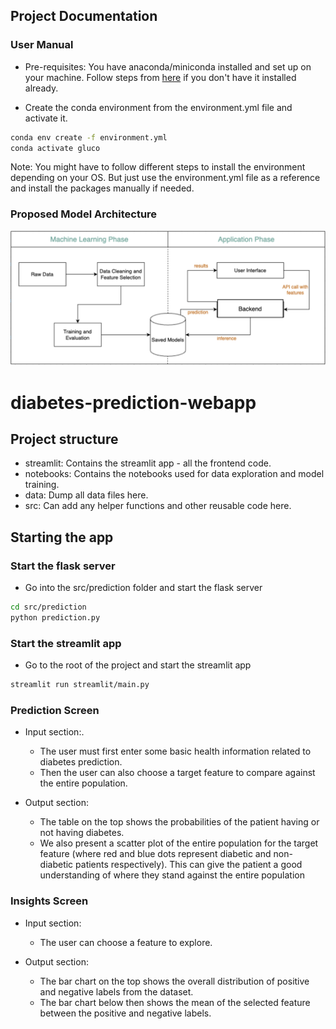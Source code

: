 ## Project Documentation

### User Manual

- Pre-requisites: You have anaconda/miniconda installed and set up on your machine. Follow steps from [here](https://docs.conda.io/projects/conda/en/latest/user-guide/install/) if you don't have it installed already.

- Create the conda environment from the environment.yml file and activate it. 

```bash
conda env create -f environment.yml
conda activate gluco
```

Note: You might have to follow different steps to install the environment depending on your OS. But just use the environment.yml file as a reference and install the packages manually if needed.

### Proposed Model Architecture


![Architecture](./Architecture_Diagram.png)

# diabetes-prediction-webapp

## Project structure

- streamlit: Contains the streamlit app - all the frontend code.
- notebooks: Contains the notebooks used for data exploration and model training.
- data: Dump all data files here.
- src: Can add any helper functions and other reusable code here.

## Starting the app

### Start the flask server

- Go into the src/prediction folder and start the flask server

```bash
cd src/prediction
python prediction.py
```

### Start the streamlit app

- Go to the root of the project and start the streamlit app

```bash
streamlit run streamlit/main.py
```

### Prediction Screen

- Input section:. 
    - The user must first enter some basic health information related to diabetes prediction. 
    - Then the user can also choose a target feature to compare against the entire population. 

- Output section:
    - The table on the top shows the probabilities of the patient having or not having diabetes. 
    - We also present a scatter plot of the entire population for the target feature (where red and blue dots represent diabetic and non-diabetic patients respectively). This can give the patient a good understanding of where they stand against the entire population 

### Insights Screen

- Input section:
    - The user can choose a feature to explore. 

- Output section:
    - The bar chart on the top shows the overall distribution of positive and negative labels from the dataset. 
    - The bar chart below then shows the mean of the selected feature between the positive and negative labels. 

